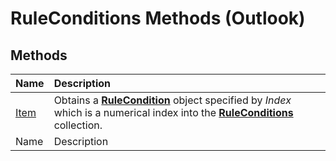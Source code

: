 
# RuleConditions Methods (Outlook)

## Methods



|**Name**|**Description**|
|:-----|:-----|
| [Item](2fc986a5-e77a-e8c9-b8bf-4af85720a771.md)|Obtains a  **[RuleCondition](e03f91c2-2c08-b036-104a-d6246f28bc2d.md)** object specified by _Index_ which is a numerical index into the **[RuleConditions](e8e9a05a-b36b-add2-b294-8cdc5a97e119.md)** collection.|
|Name|Description|
